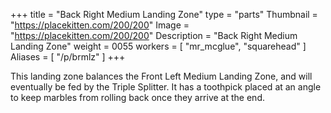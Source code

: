 +++
title = "Back Right Medium Landing Zone"
type = "parts"
Thumbnail = "https://placekitten.com/200/200"
Image = "https://placekitten.com/200/200"
Description = "Back Right Medium Landing Zone"
weight = 0055
workers = [
    "mr_mcglue",
    "squarehead"
]
Aliases = [
    "/p/brmlz"
]
+++

This landing zone balances the Front Left Medium Landing Zone, and
will eventually be fed by the Triple Splitter.  It has a toothpick
placed at an angle to keep marbles from rolling back once they arrive
at the end.
